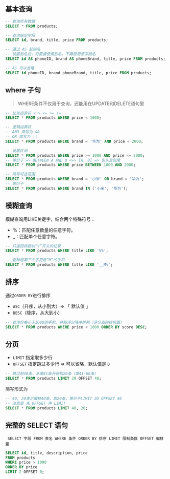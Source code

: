 ## 基本查询

```sql
-- 查询所有数据
SELECT * FROM products;

-- 查询指定字段
SELECT id, brand, title, price FROM products;

-- 通过 AS 起别名
-- 设置别名后，将直接使用别名，不再使用原字段名
SELECT id AS phoneID, brand AS phoneBrand, title, price FROM products;

-- AS 可以省略
SELECT id phoneID, brand phoneBrand, title, price FROM products;
```



## where 子句

> WHERE条件不仅用于查询，还能用在UPDATE和DELETE语句里

```sql
-- 比较运算符 < > <= >= !=
SELECT * FROM products WHERE price < 1000;
```

```sql
-- 逻辑运算符
-- AND 简写为 && 
-- OR 简写为 ||
SELECT * FROM products WHERE brand = '华为' AND price < 2000;
```

```sql
-- 设置区间
SELECT * FROM products WHERE price >= 1000 AND price <= 2000;
-- 等价于 => BETWEEN A AND B <=> [A, B] => 包头且包尾
SELECT * FROM products WHERE price BETWEEN 1000 AND 2000;
```

```sql
-- 简写可选范围
SELECT * FROM products WHERE brand = '小米' OR brand = '华为';
-- 等价于
SELECT * FROM products WHERE brand IN ('小米', '华为');
```



## 模糊查询

模糊查询用LIKE关键字，结合两个特殊符号：

- %：匹配任意数量的任意字符。
- _：匹配单个任意字符。

```sql
-- 只返回标题以“V”开头的记录
SELECT * FROM products WHERE title LIKE 'V%';

-- 查标题第三个字符是“M”的手机
SELECT * FROM products WHERE title LIKE '__M%';
```



## 排序

通过`ORDER BY`进行排序

+ `ASC`（升序，从小到大）=> 「 默认值 」
+ `DESC`（降序，从大到小）

```sql
-- 查询价格小于1000的手机，并按评分降序排列（评分高的排前面）
SELECT * FROM products WHERE price < 1000 ORDER BY score DESC;
```



## 分页

+ `LIMIT` 指定取多少行
+ `OFFSET` 指定跳过多少行 => 可以省略，默认值是 `0`

```sql
-- 跳过前40条，从第41条开始取20条（第41-60条）
SELECT * FROM products LIMIT 20 OFFSET 40;
```

简写形式为

```sql
-- 40, 20表示偏移40条，取20条，等价于LIMIT 20 OFFSET 40
-- 注意是 先 OFFSET 再 LIMIT
SELECT * FROM products LIMIT 40, 20;
```



## 完整的 SELECT 语句

` SELECT 字段 FROM 表名 WHERE 条件 ORDER BY 排序 LIMIT 限制条数 OFFSET 偏移量`

```sql
SELECT id, title, description, price
FROM products
WHERE price > 1000
ORDER BY price
LIMIT 2 OFFSET 0;
```

